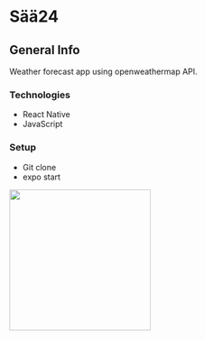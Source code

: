 
# Sää24



## General Info
Weather forecast app using openweathermap API.

### Technologies

* React Native
* JavaScript


### Setup

* Git clone
* expo start
<img src="https://user-images.githubusercontent.com/51227125/68129949-2dde6a80-ff23-11e9-934e-bfbd80b3a76c.png" width="250"/>

